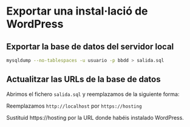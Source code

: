 # Exportar una instal·lació de WordPress

## Exportar la base de datos del servidor local
```bash
mysqldump --no-tablespaces -u usuario -p bbdd > salida.sql
```

## Actualitzar las URLs de la base de datos

Abrimos el fichero `salida.sql` y reemplazamos de la siguiente forma:

Reemplazamos `http://localhost` por `https://hosting`

Sustituid https://hosting por la URL donde habéis instalado WordPress.

